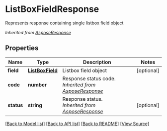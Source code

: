 ﻿# ListBoxFieldResponse
Represents response containing single listbox field object

*Inherited from [AsposeResponse](AsposeResponse.md)*
## Properties
Name | Type | Description | Notes
------------ | ------------- | ------------- | -------------
**field** | [**ListBoxField**](ListBoxField.md) | Listbox field object | [optional]
**code** | **number** | Response status code.<br />*Inherited from [AsposeResponse](AsposeResponse.md)* | 
**status** | **string** | Response status.<br />*Inherited from [AsposeResponse](AsposeResponse.md)* | [optional]

[[Back to Model list]](../README.md#documentation-for-models) [[Back to API list]](../README.md#documentation-for-api-endpoints) [[Back to README]](../README.md) [[View Source]](../src/models/listBoxFieldResponse.ts)

